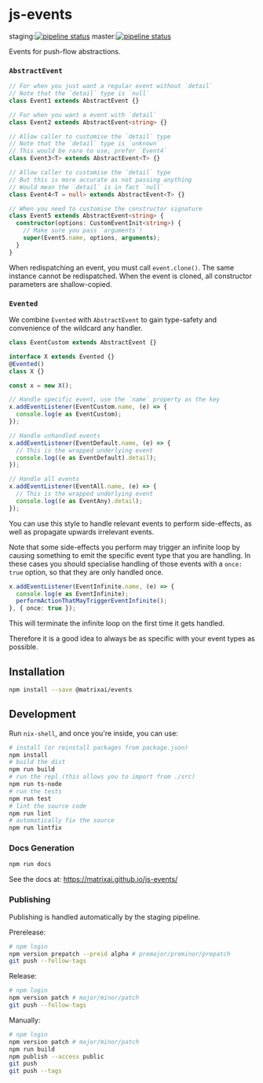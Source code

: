 # js-events

staging:[![pipeline status](https://gitlab.com/MatrixAI/open-source/js-events/badges/staging/pipeline.svg)](https://gitlab.com/MatrixAI/open-source/js-events/commits/staging)
master:[![pipeline status](https://gitlab.com/MatrixAI/open-source/js-events/badges/master/pipeline.svg)](https://gitlab.com/MatrixAI/open-source/js-events/commits/master)

Events for push-flow abstractions.

### `AbstractEvent`

```ts
// For when you just want a regular event without `detail`
// Note that the `detail` type is `null`
class Event1 extends AbstractEvent {}

// For when you want a event with `detail`
class Event2 extends AbstractEvent<string> {}

// Allow caller to customise the `detail` type
// Note that the `detail` type is `unknown`
// This would be rare to use, prefer `Event4`
class Event3<T> extends AbstractEvent<T> {}

// Allow caller to customise the `detail` type
// But this is more accurate as not passing anything
// Would mean the `detail` is in fact `null`
class Event4<T = null> extends AbstractEvent<T> {}

// When you need to customise the constructor signature
class Event5 extends AbstractEvent<string> {
  constructor(options: CustomEventInit<string>) {
    // Make sure you pass `arguments`!
    super(Event5.name, options, arguments);
  }
}
```

When redispatching an event, you must call `event.clone()`. The same instance cannot be redispatched. When the event is cloned, all constructor parameters are shallow-copied.

### `Evented`

We combine `Evented` with `AbstractEvent` to gain type-safety and convenience of the wildcard any handler.

```ts
class EventCustom extends AbstractEvent {}

interface X extends Evented {}
@Evented()
class X {}

const x = new X();

// Handle specific event, use the `name` property as the key
x.addEventListener(EventCustom.name, (e) => {
  console.log(e as EventCustom);
});

// Handle unhandled events
x.addEventListener(EventDefault.name, (e) => {
  // This is the wrapped underlying event
  console.log((e as EventDefault).detail);
});

// Handle all events
x.addEventListener(EventAll.name, (e) => {
  // This is the wrapped underlying event
  console.log((e as EventAny).detail);
});
```

You can use this style to handle relevant events to perform side-effects, as well as propagate upwards irrelevant events.

Note that some side-effects you perform may trigger an infinite loop by causing something to emit the specific event type that you are handling. In these cases you should specialise handling of those events with a `once: true`  option, so that they are only handled once.

```ts
x.addEventListener(EventInfinite.name, (e) => {
  console.log(e as EventInfinite);
  performActionThatMayTriggerEventInfinite();
}, { once: true });
```

This will terminate the infinite loop on the first time it gets handled.

Therefore it is a good idea to always be as specific with your event types as possible.

## Installation

```sh
npm install --save @matrixai/events
```

## Development

Run `nix-shell`, and once you're inside, you can use:

```sh
# install (or reinstall packages from package.json)
npm install
# build the dist
npm run build
# run the repl (this allows you to import from ./src)
npm run ts-node
# run the tests
npm run test
# lint the source code
npm run lint
# automatically fix the source
npm run lintfix
```

### Docs Generation

```sh
npm run docs
```

See the docs at: https://matrixai.github.io/js-events/

### Publishing

Publishing is handled automatically by the staging pipeline.

Prerelease:

```sh
# npm login
npm version prepatch --preid alpha # premajor/preminor/prepatch
git push --follow-tags
```

Release:

```sh
# npm login
npm version patch # major/minor/patch
git push --follow-tags
```

Manually:

```sh
# npm login
npm version patch # major/minor/patch
npm run build
npm publish --access public
git push
git push --tags
```
